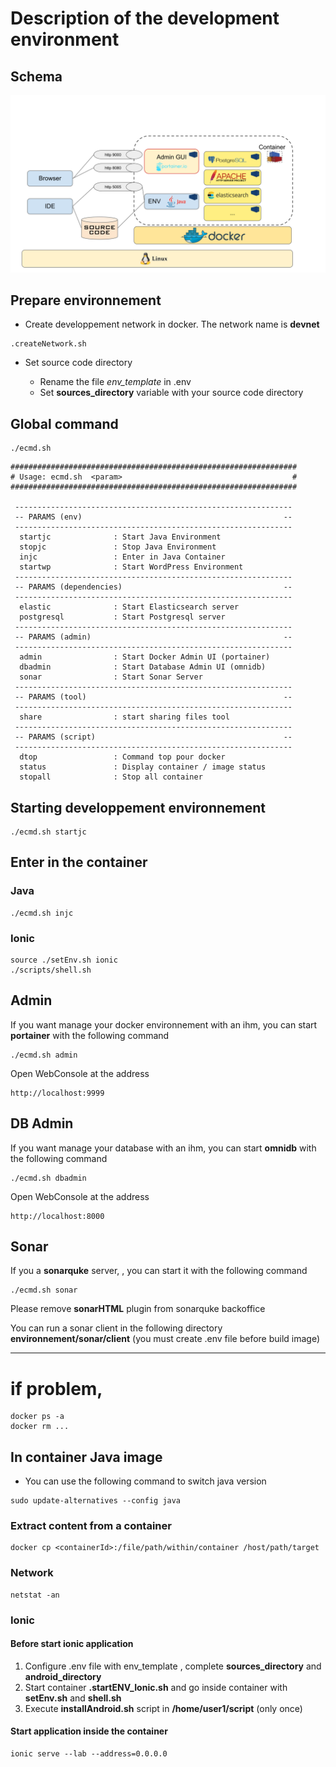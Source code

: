# Description of the development environment

## Schema 

![Description of the development environment](./resources/Archi_Environnement_DEV.svg)


## Prepare environnement 

- Create developpement network in docker. The network name is **devnet**

```
.createNetwork.sh
```

- Set source code directory

  + Rename the file *env_template* in .env
  + Set **sources_directory** variable with your source code directory

## Global command 

```
./ecmd.sh
```
 
``` 
################################################################
# Usage: ecmd.sh  <param>                                      #
################################################################
 
 -------------------------------------------------------------- 
 -- PARAMS (env)                                             -- 
 -------------------------------------------------------------- 
  startjc              : Start Java Environment
  stopjc               : Stop Java Environment
  injc                 : Enter in Java Container
  startwp              : Start WordPress Environment
 -------------------------------------------------------------- 
 -- PARAMS (dependencies)                                    -- 
 -------------------------------------------------------------- 
  elastic              : Start Elasticsearch server
  postgresql           : Start Postgresql server
 -------------------------------------------------------------- 
 -- PARAMS (admin)                                           -- 
 -------------------------------------------------------------- 
  admin                : Start Docker Admin UI (portainer)
  dbadmin              : Start Database Admin UI (omnidb)
  sonar                : Start Sonar Server
 -------------------------------------------------------------- 
 -- PARAMS (tool)                                            -- 
 -------------------------------------------------------------- 
  share                : start sharing files tool
 -------------------------------------------------------------- 
 -- PARAMS (script)                                          -- 
 -------------------------------------------------------------- 
  dtop                 : Command top pour docker
  status               : Display container / image status
  stopall              : Stop all container

```


## Starting developpement environnement

```
./ecmd.sh startjc
```

## Enter in the container

### Java 

```
./ecmd.sh injc
```


### Ionic 

```
source ./setEnv.sh ionic
./scripts/shell.sh
```

## Admin

If you want manage your docker environnement with an ihm, you can start **portainer** with the following command

```
./ecmd.sh admin
```

Open WebConsole at the address
```
http://localhost:9999
```

## DB Admin

If you want manage your database with an ihm, you can start **omnidb** with the following command

```
./ecmd.sh dbadmin
```

Open WebConsole at the address
```
http://localhost:8000
```

## Sonar

If you a **sonarquke** server, , you can start it with the following command

```
./ecmd.sh sonar
```

Please remove **sonarHTML** plugin from sonarquke backoffice

You can run a sonar client in the following directory **environnement/sonar/client**
(you must create .env file before build image)

---
# if problem,

```
docker ps -a
docker rm ...
```

## In container Java image
- You can use the following command to switch java version
```
sudo update-alternatives --config java
```


### Extract content from a container
```
docker cp <containerId>:/file/path/within/container /host/path/target
```


### Network
```
netstat -an
```


### Ionic

#### Before start ionic application

  1. Configure .env file with env_template , complete **sources_directory** and **android_directory**
  2. Start container **.startENV_Ionic.sh** and go inside container with **setEnv.sh** and **shell.sh** 
  3. Execute **installAndroid.sh** script in **/home/user1/script** (only once)

#### Start application inside the container

```
ionic serve --lab --address=0.0.0.0
```
